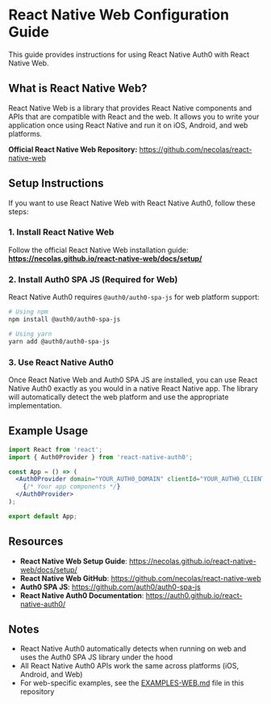 # React Native Web Configuration Guide

This guide provides instructions for using React Native Auth0 with React Native Web.

## What is React Native Web?

React Native Web is a library that provides React Native components and APIs that are compatible with React and the web. It allows you to write your application once using React Native and run it on iOS, Android, and web platforms.

**Official React Native Web Repository:** https://github.com/necolas/react-native-web

## Setup Instructions

If you want to use React Native Web with React Native Auth0, follow these steps:

### 1. Install React Native Web

Follow the official React Native Web installation guide:
**https://necolas.github.io/react-native-web/docs/setup/**

### 2. Install Auth0 SPA JS (Required for Web)

React Native Auth0 requires `@auth0/auth0-spa-js` for web platform support:

```bash
# Using npm
npm install @auth0/auth0-spa-js

# Using yarn
yarn add @auth0/auth0-spa-js
```

### 3. Use React Native Auth0

Once React Native Web and Auth0 SPA JS are installed, you can use React Native Auth0 exactly as you would in a native React Native app. The library will automatically detect the web platform and use the appropriate implementation.

## Example Usage

```jsx
import React from 'react';
import { Auth0Provider } from 'react-native-auth0';

const App = () => (
  <Auth0Provider domain="YOUR_AUTH0_DOMAIN" clientId="YOUR_AUTH0_CLIENT_ID">
    {/* Your app components */}
  </Auth0Provider>
);

export default App;
```

## Resources

- **React Native Web Setup Guide**: https://necolas.github.io/react-native-web/docs/setup/
- **React Native Web GitHub**: https://github.com/necolas/react-native-web
- **Auth0 SPA JS**: https://github.com/auth0/auth0-spa-js
- **React Native Auth0 Documentation**: https://auth0.github.io/react-native-auth0/

## Notes

- React Native Auth0 automatically detects when running on web and uses the Auth0 SPA JS library under the hood
- All React Native Auth0 APIs work the same across platforms (iOS, Android, and Web)
- For web-specific examples, see the [EXAMPLES-WEB.md](https://github.com/auth0/react-native-auth0/blob/master/EXAMPLES-WEB.md) file in this repository
